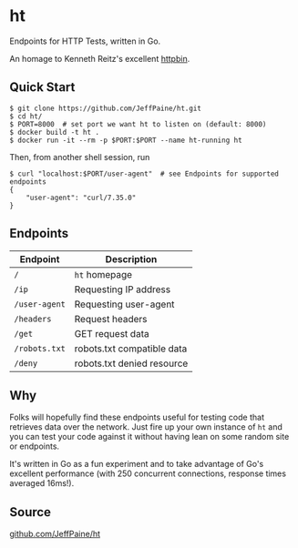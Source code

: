 # ht

Endpoints for HTTP Tests, written in Go.

An homage to Kenneth Reitz's excellent [httpbin](https://github.com/kennethreitz/httpbin).

## Quick Start

```
$ git clone https://github.com/JeffPaine/ht.git
$ cd ht/
$ PORT=8000  # set port we want ht to listen on (default: 8000)
$ docker build -t ht .
$ docker run -it --rm -p $PORT:$PORT --name ht-running ht
```

Then, from another shell session, run

```
$ curl "localhost:$PORT/user-agent"  # see Endpoints for supported endpoints
{
    "user-agent": "curl/7.35.0"
}
```

## Endpoints

Endpoint | Description
--- | ---
`/` | `ht` homepage
`/ip` | Requesting IP address
`/user-agent` | Requesting user-agent
`/headers` | Request headers
`/get` | GET request data
`/robots.txt` | robots.txt compatible data
`/deny` | robots.txt denied resource

## Why

Folks will hopefully find these endpoints useful for testing code that
retrieves data over the network. Just fire up your own instance of `ht` and you
can test your code against it without having lean on some random site or
endpoints.

It's written in Go as a fun experiment and to take advantage of Go's excellent
performance (with 250 concurrent connections, response times averaged 16ms!).

## Source

[github.com/JeffPaine/ht](https://github.com/JeffPaine/ht)
